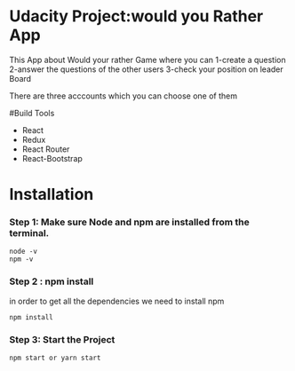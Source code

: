 # Udacity Project:would you Rather App

This App about Would your rather Game where you can 
    1-create a question
    2-answer the questions of the other users
    3-check your position on leader Board

There are three acccounts which you can choose one of them

#Build Tools
* React
* Redux
* React Router
* React-Bootstrap

# Installation

### Step 1: Make sure Node and npm are installed from the terminal.

```
node -v
npm -v
```
### Step 2 : npm install

in order to get all the dependencies we need to install npm

```
npm install
```

### Step 3: Start the Project

```
npm start or yarn start
```
